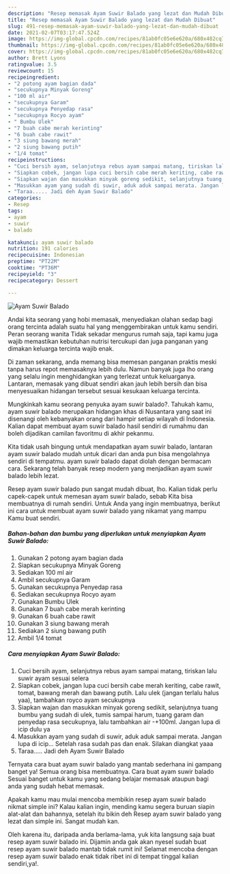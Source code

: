 ```yaml
---
description: "Resep memasak Ayam Suwir Balado yang lezat dan Mudah Dibuat"
title: "Resep memasak Ayam Suwir Balado yang lezat dan Mudah Dibuat"
slug: 491-resep-memasak-ayam-suwir-balado-yang-lezat-dan-mudah-dibuat
date: 2021-02-07T03:17:47.524Z
image: https://img-global.cpcdn.com/recipes/81ab0fc05e6e620a/680x482cq70/ayam-suwir-balado-foto-resep-utama.jpg
thumbnail: https://img-global.cpcdn.com/recipes/81ab0fc05e6e620a/680x482cq70/ayam-suwir-balado-foto-resep-utama.jpg
cover: https://img-global.cpcdn.com/recipes/81ab0fc05e6e620a/680x482cq70/ayam-suwir-balado-foto-resep-utama.jpg
author: Brett Lyons
ratingvalue: 3.5
reviewcount: 15
recipeingredient:
- "2 potong ayam bagian dada"
- "secukupnya Minyak Goreng"
- "100 ml air"
- "secukupnya Garam"
- "secukupnya Penyedap rasa"
- "secukupnya Rocyo ayam"
- " Bumbu Ulek"
- "7 buah cabe merah kerinting"
- "6 buah cabe rawit"
- "3 siung bawang merah"
- "2 siung bawang putih"
- "1/4 tomat"
recipeinstructions:
- "Cuci bersih ayam, selanjutnya rebus ayam sampai matang, tiriskan lalu suwir ayam sesuai selera"
- "Siapkan cobek, jangan lupa cuci bersih cabe merah keriting, cabe rawit, tomat, bawang merah dan bawang putih. Lalu ulek (jangan terlalu halus yaa), tambahkan royco ayam secukupnya"
- "Siapkan wajan dan masukkan minyak goreng sedikit, selanjutnya tuang bumbu yang sudah di ulek, tumis sampai harum, tuang garam dan penyedap rasa secukupnya, lalu tambahkan air -+100ml. Jangan lupa di icip dulu ya"
- "Masukkan ayam yang sudah di suwir, aduk aduk sampai merata. Jangan lupa di icip... Setelah rasa sudah pas dan enak. Silakan diangkat yaaa"
- "Taraa..... Jadi deh Ayam Suwir Balado"
categories:
- Resep
tags:
- ayam
- suwir
- balado

katakunci: ayam suwir balado 
nutrition: 191 calories
recipecuisine: Indonesian
preptime: "PT22M"
cooktime: "PT36M"
recipeyield: "3"
recipecategory: Dessert

---
```



![Ayam Suwir Balado](https://img-global.cpcdn.com/recipes/81ab0fc05e6e620a/680x482cq70/ayam-suwir-balado-foto-resep-utama.jpg)

Andai kita seorang yang hobi memasak, menyediakan olahan sedap bagi orang tercinta adalah suatu hal yang menggembirakan untuk kamu sendiri. Peran seorang  wanita Tidak sekadar mengurus rumah saja, tapi kamu juga wajib memastikan kebutuhan nutrisi tercukupi dan juga panganan yang dimakan keluarga tercinta wajib enak.

Di zaman  sekarang, anda memang bisa memesan panganan praktis meski tanpa harus repot memasaknya lebih dulu. Namun banyak juga lho orang yang selalu ingin menghidangkan yang terlezat untuk keluarganya. Lantaran, memasak yang dibuat sendiri akan jauh lebih bersih dan bisa menyesuaikan hidangan tersebut sesuai kesukaan keluarga tercinta. 



Mungkinkah kamu seorang penyuka ayam suwir balado?. Tahukah kamu, ayam suwir balado merupakan hidangan khas di Nusantara yang saat ini disenangi oleh kebanyakan orang dari hampir setiap wilayah di Indonesia. Kalian dapat membuat ayam suwir balado hasil sendiri di rumahmu dan boleh dijadikan camilan favoritmu di akhir pekanmu.

Kita tidak usah bingung untuk mendapatkan ayam suwir balado, lantaran ayam suwir balado mudah untuk dicari dan anda pun bisa mengolahnya sendiri di tempatmu. ayam suwir balado dapat diolah dengan bermacam cara. Sekarang telah banyak resep modern yang menjadikan ayam suwir balado lebih lezat.

Resep ayam suwir balado pun sangat mudah dibuat, lho. Kalian tidak perlu capek-capek untuk memesan ayam suwir balado, sebab Kita bisa membuatnya di rumah sendiri. Untuk Anda yang ingin membuatnya, berikut ini cara untuk membuat ayam suwir balado yang nikamat yang mampu Kamu buat sendiri.

<!--inarticleads1-->

##### Bahan-bahan dan bumbu yang diperlukan untuk menyiapkan Ayam Suwir Balado:

1. Gunakan 2 potong ayam bagian dada
1. Siapkan secukupnya Minyak Goreng
1. Sediakan 100 ml air
1. Ambil secukupnya Garam
1. Gunakan secukupnya Penyedap rasa
1. Sediakan secukupnya Rocyo ayam
1. Gunakan  Bumbu Ulek
1. Gunakan 7 buah cabe merah kerinting
1. Gunakan 6 buah cabe rawit
1. Gunakan 3 siung bawang merah
1. Sediakan 2 siung bawang putih
1. Ambil 1/4 tomat




<!--inarticleads2-->

##### Cara menyiapkan Ayam Suwir Balado:

1. Cuci bersih ayam, selanjutnya rebus ayam sampai matang, tiriskan lalu suwir ayam sesuai selera
1. Siapkan cobek, jangan lupa cuci bersih cabe merah keriting, cabe rawit, tomat, bawang merah dan bawang putih. Lalu ulek (jangan terlalu halus yaa), tambahkan royco ayam secukupnya
1. Siapkan wajan dan masukkan minyak goreng sedikit, selanjutnya tuang bumbu yang sudah di ulek, tumis sampai harum, tuang garam dan penyedap rasa secukupnya, lalu tambahkan air -+100ml. Jangan lupa di icip dulu ya
1. Masukkan ayam yang sudah di suwir, aduk aduk sampai merata. Jangan lupa di icip... Setelah rasa sudah pas dan enak. Silakan diangkat yaaa
1. Taraa..... Jadi deh Ayam Suwir Balado




Ternyata cara buat ayam suwir balado yang mantab sederhana ini gampang banget ya! Semua orang bisa membuatnya. Cara buat ayam suwir balado Sesuai banget untuk kamu yang sedang belajar memasak ataupun bagi anda yang sudah hebat memasak.

Apakah kamu mau mulai mencoba membikin resep ayam suwir balado nikmat simple ini? Kalau kalian ingin, mending kamu segera buruan siapin alat-alat dan bahannya, setelah itu bikin deh Resep ayam suwir balado yang lezat dan simple ini. Sangat mudah kan. 

Oleh karena itu, daripada anda berlama-lama, yuk kita langsung saja buat resep ayam suwir balado ini. Dijamin anda gak akan nyesel sudah buat resep ayam suwir balado mantab tidak rumit ini! Selamat mencoba dengan resep ayam suwir balado enak tidak ribet ini di tempat tinggal kalian sendiri,ya!.

